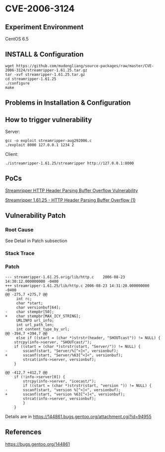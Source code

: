 # CVE-2006-3124

## Experiment Environment

CentOS 6.5

## INSTALL & Configuration

```
wget https://github.com/mudongliang/source-packages/raw/master/CVE-2006-3124/streamripper-1.61.25.tar.gz
tar -xvf streamripper-1.61.25.tar.gz
cd streamripper-1.61.25
./configure
make
```

## Problems in Installation & Configuration


## How to trigger vulnerability

Server:

```
gcc -o exploit streamripper-aug292006.c
./exploit 8000 127.0.0.1 1234 2
```

Client:

```
./istreamripper-1.61.25/streamripper http://127.0.0.1:8000
```

## PoCs

[Streamripper HTTP Header Parsing Buffer Overflow Vulnerability](https://www.securityfocus.com/bid/19707/exploit)

[Streamripper 1.61.25 - HTTP Header Parsing Buffer Overflow (1)](https://www.exploit-db.com/exploits/2274/)


## Vulnerability Patch

### Root Cause

See Detail in Patch subsection

### Stack Trace

### Patch

```
--- streamripper-1.61.25.orig/lib/http.c	2006-08-23 14:30:12.000000000 -0400
+++ streamripper-1.61.25/lib/http.c	2006-08-23 14:31:20.000000000 -0400
@@ -275,7 +275,7 @@
     int rc;
     char *start;
     char versionbuf[64];
-    char stempbr[50];
+    char stempbr[MAX_ICY_STRING];
     URLINFO url_info;
     int url_path_len;
     int content_type_by_url;
@@ -394,7 +394,7 @@
     else if ((start = (char *)strstr(header, "SHOUTcast")) != NULL) {
 	strcpy(info->server, "SHOUTcast/");
 	if ((start = (char *)strstr(start, "Server/")) != NULL) {
-	    sscanf(start, "Server/%[^<]<", versionbuf);
+	    sscanf(start, "Server/%63[^<]<", versionbuf);
 	    strcat(info->server, versionbuf);
 	}
 
@@ -412,7 +412,7 @@
 	if (!info->server[0]) {
 	    strcpy(info->server, "icecast/");
 	    if ((start = (char *)strstr(start, "version ")) != NULL) {
-		sscanf(start, "version %[^<]<", versionbuf);
+		sscanf(start, "version %63[^<]<", versionbuf);
 		strcat(info->server, versionbuf);
 	    }
 	}
```

Details are in <https://144861.bugs.gentoo.org/attachment.cgi?id=94955>

## References

<https://bugs.gentoo.org/144861>
